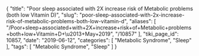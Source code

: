 {
    "title": "Poor sleep associated with 2X increase risk of Metabolic problems (both low Vitamin D)",
    "slug": "poor-sleep-associated-with-2x-increase-risk-of-metabolic-problems-both-low-vitamin-d",
    "aliases": [
        "/Poor+sleep+associated+with+2X+increase+risk+of+Metabolic+problems+both+low+Vitamin+D+\u2013+May+2019",
        "/10857"
    ],
    "tiki_page_id": 10857,
    "date": "2019-06-12",
    "categories": [
        "Metabolic Syndrome",
        "Sleep"
    ],
    "tags": [
        "Metabolic Syndrome",
        "Sleep"
    ]
}
